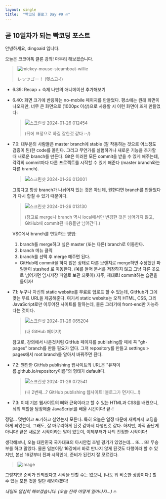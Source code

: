 ```yaml
---
layout: single
title:  "빡코딩 블로그 Day #9 🔥"
---
```


## 곧 10일차가 되는 빡코딩 포스트

안녕하세요, dingoaid 입니다.

오늘은 코코아톡 클론 강의! 마무리 해보겠습니다.

>![mickey-mouse-steamboat-willie](https://github.com/dingoaid/dingoaid_blog/assets/107102476/d721a8fa-1989-47e7-95f5-2c14bac04624)
>
>レッツゴー！ (렛스고-!)

- 6.39: Recap + 숙제 나만의 애니메이션 추가해보기

- 6.40: 화면 크기에 반응하는 no-mobile 페이지를 만들었다. 평소에는 원래 화면이 나오지만, 너무 큰 화면으로 (1000px 이상)으로 사용할 시 이런 화면이 뜨게 만들었다:

  >![스크린샷 2024-01-26 012454](https://github.com/dingoaid/dingoaid_blog/assets/107102476/86b5a9b3-b52e-49cc-bd5e-521f02adc643)
  >
  >(뒤에 표정으로 하길 잘한것 같다 :-/)

- 7.0: 대부분의 사람들은 master branch에 stable (잘 작동하는 것으로 어느정도 검증이 된)한 code를 올린다. 그리고 무언가를 실험하거나 새로운 기능을 추가할 때 새로운 branch를 만든다. Git은 이러한 모든 commit을 받을 수 있게 해주는데, 각각의 commit마다 다른 프로젝트를 시작할 수 있게 해준다 (master branch와는 다른 branch).

  >![스크린샷 2024-01-26 013001](https://github.com/dingoaid/dingoaid_blog/assets/107102476/966087ce-4276-40bc-abfc-83d47e334dae)

  그렇다고 항상 branch가 나뉘어져 있는 것은 아닌데, 원한다면 branch를 만들었다가 다시 합칠 수 있기 때문이다.
  
  >![스크린샷 2024-01-26 013130](https://github.com/dingoaid/dingoaid_blog/assets/107102476/84df707f-370f-4434-ad03-a97fcf3b3651)
  >
  >(참고로 merge나 branch 역시 local에서만 변경한 것은 넘어가지 않고, GitHub에 commit된 내용들만 넘어간다.)

  VSC에서 branch를 연동하는 방법:
  1. branch를 merge하고 싶은 master (또는 다른) branch로 이동한다.
  2. branch 메뉴 클릭
  3. branch를 선택 후 merge 해주면 된다.

  + GitHub에 commit을 하지 않은 상태로 다른 브랜치로 merge하면 수정했던 파일들이 stashed 로 이동한다. (예를 들어 문서를 저장하지 않고 그냥 다른 곳으로 넘어가면 임시저장 파일로 보관 되듯이) 자주, 제대로! commit하는 습관을 들이자!

- 7.1: 누구나 자신의 static website를 무료로 업로드 할 수 있는데, GitHub가 그에 맞는 무료 URL을 제공해준다. 여기서 static website는 오직 HTML, CSS, 그리 JavaScript로만 이루어진 사이트를 말하는데, 물론 그러기에 front-end만 가능하다는 것이다.

  >![스크린샷 2024-01-26 065204](https://github.com/dingoaid/dingoaid_blog/assets/107102476/997d834e-764f-46ad-8a8c-b97452245322)
  >
  >(내 GitHub 페이지!)

  참고로, 강의에서 나온것처럼 GitHub 페이지를 publishing할 때에 꼭 "gh-pages" branch를 만들 필요가 없다. 그저 repository를 만들고 settings \> pages에서 root branch를 알아서 바꿔주면 된다.

- 7.2: 웬만한 GitHub publishing 웹사이트의 URL은 "유저이름.github.io/repository이름"의 형태가 default다.

  >![스크린샷 2024-01-26 072541](https://github.com/dingoaid/dingoaid_blog/assets/107102476/d14501e2-2b72-40e6-9c3c-97427a5bd8b3)
  >
  >(내 2번째...? GitHub publishing 웹사이트! 블로그가 먼저다...!)

- 7.3: 이제 기본 웹사이트의 뼈와 근육이라고 할 수 있는 HTML과 CSS를 배웠으니, 뇌의 역할을 담장해줄 JavaScript를 배울 시간이다! 끝-!

정말... 몇번이고 포기하고 싶었는지 모른다. 특히 오늘은 일정 때문에 새벽까지 코딩을 하게 되었는데, 그래도, 잘 마무리하게 된것 같아서 다행인것 같다. 하지만, 아직 끝난게 아니다! 끝은 새로운 시작이라는 말이 있듯이, 이제부터가 나의 진정한 시작이다!

생각해보니, 오늘 대한민국 국가대표의 아시안컵 조별 경기가 있었는데... 또... 또! 무승부를 하고 말았다. 물론 일본이랑 16강에서 바로 만나지 않게 된것도 다행이라 할 수 있지만, 본선 16강부터 진짜 시작인데, 준비가 된건지 잘 모르겠다.

>![image](https://github.com/dingoaid/dingoaid_blog/assets/107102476/f54e7943-e7a3-48c8-acfa-dfbc26ee7ba9)

그렇지만! 준비가 안되었다고 시작을 안할 수는 없으니, (나도 뭐 비슷한 상황이다.) 할 수 있는 모든 것을 일단 해봐야겠다!

*내일도 열심히 해보겠습니다. (오늘 진짜 어떻게 일어나지...)* 🔥

